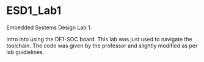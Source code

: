 # ESD1_Lab1
 Embedded Systems Design Lab 1. 
 
 Intro into using the DE1-SOC board. This lab was just used to navigate the toolchain. The code was given by the professor and slightly modified as per lab guidlelines.
